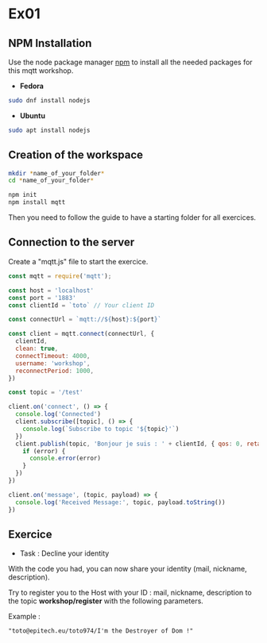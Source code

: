 # Ex01

## NPM Installation

Use the node package manager [npm](https://www.npmjs.com/) to install all the needed packages for this mqtt workshop.

- **Fedora**
```bash
sudo dnf install nodejs
```
- **Ubuntu**
```bash
sudo apt install nodejs
```

## Creation of the workspace

```bash
mkdir *name_of_your_folder*
cd *name_of_your_folder*

npm init
npm install mqtt
```
Then you need to follow the guide to have a starting folder for all exercices.

## Connection to the server

Create a "mqtt.js" file to start the exercice.

```javascript
const mqtt = require('mqtt');

const host = 'localhost'
const port = '1883'
const clientId = `toto` // Your client ID

const connectUrl = `mqtt://${host}:${port}`

const client = mqtt.connect(connectUrl, {
  clientId,
  clean: true,
  connectTimeout: 4000,
  username: 'workshop',
  reconnectPeriod: 1000,
})

const topic = '/test'

client.on('connect', () => {
  console.log('Connected')
  client.subscribe([topic], () => {
    console.log(`Subscribe to topic '${topic}'`)
  })
  client.publish(topic, 'Bonjour je suis : ' + clientId, { qos: 0, retain: false }, (error) => {
    if (error) {
      console.error(error)
    }
  })
})

client.on('message', (topic, payload) => {
  console.log('Received Message:', topic, payload.toString())
})

```

## Exercice

- Task : Decline your identity

With the code you had, you can now share your identity (mail, nickname, description).

Try to register you to the Host with your ID : mail, nickname, description to the topic **workshop/register** with the following parameters.

Example : 
```shell
"toto@epitech.eu/toto974/I'm the Destroyer of Dom !"
```